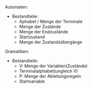 Automaten:

-   Bestandteile:
    -   Aphabet / Menge der Terminale
    -   Menge der Zustände
    -   Menge der Endzustände
    -   Startzustand
    -   Menge der Zustandsübergänge

Gramatiken:

-   Bestandteile:
    -   V: Menge der Variablen(Zustände)
    -   Terminalalphabet(ungleich V)
    -   P: Menge der Ableitungsregeln
    -   Startvariable
